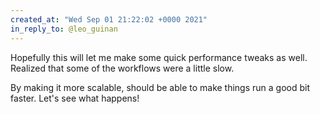 ```yaml
---
created_at: "Wed Sep 01 21:22:02 +0000 2021"
in_reply_to: @leo_guinan
---
```


Hopefully this will let me make some quick performance tweaks as well. Realized that some of the workflows were a little slow. 

By making it more scalable, should be able to make things run a good bit faster. Let's see what happens!